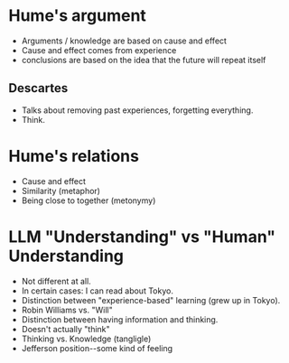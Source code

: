 # Hume's argument
* Arguments / knowledge are based on cause and effect
* Cause and effect comes from experience
* conclusions are based on the idea that the future will repeat itself

## Descartes
* Talks about removing past experiences, forgetting everything.
* Think.

# Hume's relations
* Cause and effect
* Similarity (metaphor)
* Being close to together (metonymy)

# LLM "Understanding" vs "Human" Understanding
* Not different at all.
* In certain cases: I can read about Tokyo.
* Distinction between "experience-based" learning (grew up in Tokyo).
* Robin Williams vs. "Will"
* Distinction between having information and thinking.
* Doesn't actually "think"
* Thinking vs. Knowledge (tangligle)
* Jefferson position--some kind of feeling





